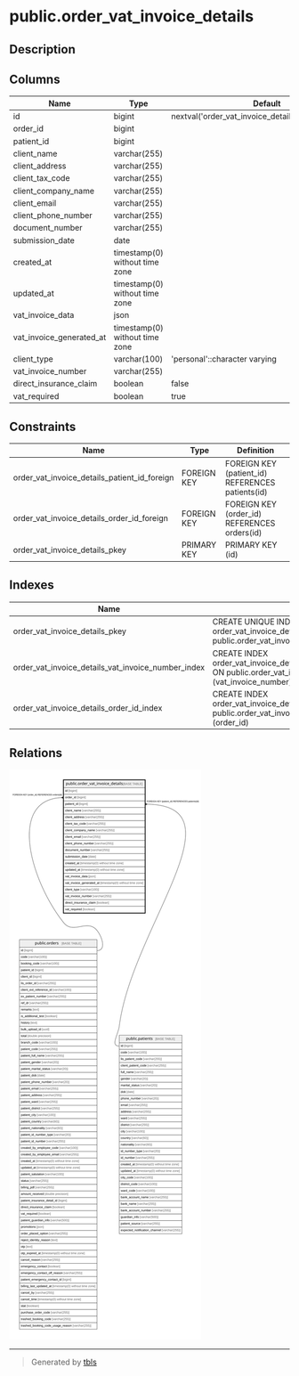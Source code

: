 # public.order_vat_invoice_details

## Description

## Columns

| Name | Type | Default | Nullable | Children | Parents | Comment |
| ---- | ---- | ------- | -------- | -------- | ------- | ------- |
| id | bigint | nextval('order_vat_invoice_details_id_seq'::regclass) | false |  |  |  |
| order_id | bigint |  | false |  | [public.orders](public.orders.md) |  |
| patient_id | bigint |  | false |  | [public.patients](public.patients.md) |  |
| client_name | varchar(255) |  | true |  |  |  |
| client_address | varchar(255) |  | true |  |  |  |
| client_tax_code | varchar(255) |  | true |  |  |  |
| client_company_name | varchar(255) |  | true |  |  |  |
| client_email | varchar(255) |  | true |  |  |  |
| client_phone_number | varchar(255) |  | true |  |  |  |
| document_number | varchar(255) |  | true |  |  |  |
| submission_date | date |  | true |  |  |  |
| created_at | timestamp(0) without time zone |  | true |  |  |  |
| updated_at | timestamp(0) without time zone |  | true |  |  |  |
| vat_invoice_data | json |  | true |  |  |  |
| vat_invoice_generated_at | timestamp(0) without time zone |  | true |  |  |  |
| client_type | varchar(100) | 'personal'::character varying | true |  |  |  |
| vat_invoice_number | varchar(255) |  | true |  |  |  |
| direct_insurance_claim | boolean | false | false |  |  |  |
| vat_required | boolean | true | false |  |  |  |

## Constraints

| Name | Type | Definition |
| ---- | ---- | ---------- |
| order_vat_invoice_details_patient_id_foreign | FOREIGN KEY | FOREIGN KEY (patient_id) REFERENCES patients(id) |
| order_vat_invoice_details_order_id_foreign | FOREIGN KEY | FOREIGN KEY (order_id) REFERENCES orders(id) |
| order_vat_invoice_details_pkey | PRIMARY KEY | PRIMARY KEY (id) |

## Indexes

| Name | Definition |
| ---- | ---------- |
| order_vat_invoice_details_pkey | CREATE UNIQUE INDEX order_vat_invoice_details_pkey ON public.order_vat_invoice_details USING btree (id) |
| order_vat_invoice_details_vat_invoice_number_index | CREATE INDEX order_vat_invoice_details_vat_invoice_number_index ON public.order_vat_invoice_details USING btree (vat_invoice_number) |
| order_vat_invoice_details_order_id_index | CREATE INDEX order_vat_invoice_details_order_id_index ON public.order_vat_invoice_details USING btree (order_id) |

## Relations

![er](public.order_vat_invoice_details.svg)

---

> Generated by [tbls](https://github.com/k1LoW/tbls)
